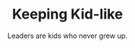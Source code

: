 ---
title: Keeping Kid-like
subtitle: Leaders are kids who never grew up.
link: http://v8.mlgrto.com/post/139964745372/keeping-kid-like
---